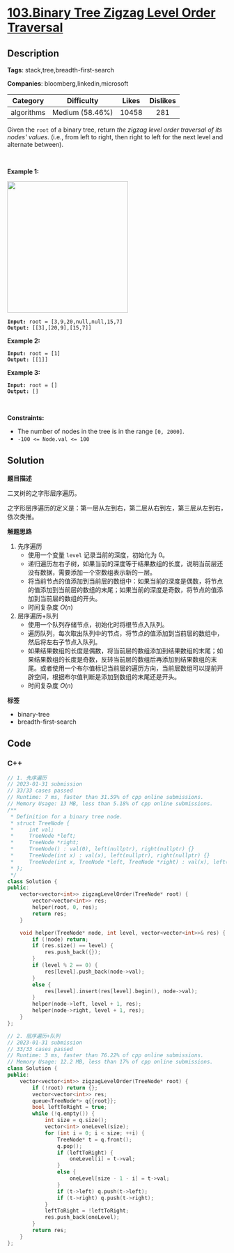 # [103.Binary Tree Zigzag Level Order Traversal](https://leetcode.com/problems/binary-tree-zigzag-level-order-traversal/description/)

## Description

**Tags**: stack,tree,breadth-first-search

**Companies**: bloomberg,linkedin,microsoft

|  Category  |   Difficulty    | Likes | Dislikes |
| :--------: | :-------------: | :---: | :------: |
| algorithms | Medium (58.46%) | 10458 |   281    |

<p>Given the <code>root</code> of a binary tree, return <em>the zigzag level order traversal of its nodes&#39; values</em>. (i.e., from left to right, then right to left for the next level and alternate between).</p>
<p>&nbsp;</p>
<p><strong class="example">Example 1:</strong></p>
<img alt="" src="https://assets.leetcode.com/uploads/2021/02/19/tree1.jpg" style="width: 277px; height: 302px;" />
<pre><code><strong>Input:</strong> root = [3,9,20,null,null,15,7]
<strong>Output:</strong> [[3],[20,9],[15,7]]</code></pre>
<p><strong class="example">Example 2:</strong></p>
<pre><code><strong>Input:</strong> root = [1]
<strong>Output:</strong> [[1]]</code></pre>
<p><strong class="example">Example 3:</strong></p>
<pre><code><strong>Input:</strong> root = []
<strong>Output:</strong> []</code></pre>
<p>&nbsp;</p>
<p><strong>Constraints:</strong></p>
<ul>
  <li>The number of nodes in the tree is in the range <code>[0, 2000]</code>.</li>
  <li><code>-100 &lt;= Node.val &lt;= 100</code></li>
</ul>

## Solution

**题目描述**

二叉树的之字形层序遍历。

之字形层序遍历的定义是：第一层从左到右，第二层从右到左，第三层从左到右，依次类推。

**解题思路**

1. 先序遍历
   - 使用一个变量 `level` 记录当前的深度，初始化为 0。
   - 递归遍历左右子树，如果当前的深度等于结果数组的长度，说明当前层还没有数据，需要添加一个空数组表示新的一层。
   - 将当前节点的值添加到当前层的数组中：如果当前的深度是偶数，将节点的值添加到当前层的数组的末尾；如果当前的深度是奇数，将节点的值添加到当前层的数组的开头。
   - 时间复杂度 $O(n)$
2. 层序遍历+队列
   - 使用一个队列存储节点，初始化时将根节点入队列。
   - 遍历队列，每次取出队列中的节点，将节点的值添加到当前层的数组中，然后将左右子节点入队列。
   - 如果结果数组的长度是偶数，将当前层的数组添加到结果数组的末尾；如果结果数组的长度是奇数，反转当前层的数组后再添加到结果数组的末尾。或者使用一个布尔值标记当前层的遍历方向，当前层数组可以提前开辟空间，根据布尔值判断是添加到数组的末尾还是开头。
   - 时间复杂度 $O(n)$

**标签**

- binary-tree
- breadth-first-search

<!-- code start -->
## Code

### C++

```cpp
// 1. 先序遍历
// 2023-01-31 submission
// 33/33 cases passed
// Runtime: 7 ms, faster than 31.59% of cpp online submissions.
// Memory Usage: 13 MB, less than 5.18% of cpp online submissions.
/**
 * Definition for a binary tree node.
 * struct TreeNode {
 *     int val;
 *     TreeNode *left;
 *     TreeNode *right;
 *     TreeNode() : val(0), left(nullptr), right(nullptr) {}
 *     TreeNode(int x) : val(x), left(nullptr), right(nullptr) {}
 *     TreeNode(int x, TreeNode *left, TreeNode *right) : val(x), left(left), right(right) {}
 * };
 */
class Solution {
public:
    vector<vector<int>> zigzagLevelOrder(TreeNode* root) {
        vector<vector<int>> res;
        helper(root, 0, res);
        return res;
    }

    void helper(TreeNode* node, int level, vector<vector<int>>& res) {
        if (!node) return;
        if (res.size() == level) {
            res.push_back({});
        }
        if (level % 2 == 0) {
            res[level].push_back(node->val);
        }
        else {
            res[level].insert(res[level].begin(), node->val);
        }
        helper(node->left, level + 1, res);
        helper(node->right, level + 1, res);
    }
};
```

```cpp
// 2. 层序遍历+队列
// 2023-01-31 submission
// 33/33 cases passed
// Runtime: 3 ms, faster than 76.22% of cpp online submissions.
// Memory Usage: 12.2 MB, less than 17% of cpp online submissions.
class Solution {
public:
    vector<vector<int>> zigzagLevelOrder(TreeNode* root) {
        if (!root) return {};
        vector<vector<int>> res;
        queue<TreeNode*> q{{root}};
        bool leftToRight = true;
        while (!q.empty()) {
            int size = q.size();
            vector<int> oneLevel(size);
            for (int i = 0; i < size; ++i) {
                TreeNode* t = q.front();
                q.pop();
                if (leftToRight) {
                    oneLevel[i] = t->val;
                }
                else {
                    oneLevel[size - 1 - i] = t->val;
                }
                if (t->left) q.push(t->left);
                if (t->right) q.push(t->right);
            }
            leftToRight = !leftToRight;
            res.push_back(oneLevel);
        }
        return res;
    }
};
```

<!-- code end -->
